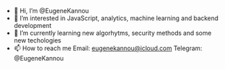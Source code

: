 - 👋 Hi, I’m @EugeneKannou
- 👀 I’m interested in JavaScript, analytics, machine learning and backend development
- 🌱 I’m currently learning new algorhytms, security methods and some new techologies
- 📫 How to reach me 
  Email: eugenekannou@icloud.com
  Telegram: @EugeneKannou

<!---
EugeneKannou/EugeneKannou is a ✨ special ✨ repository because its `README.md` (this file) appears on your GitHub profile.
You can click the Preview link to take a look at your changes.
--->
